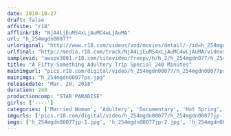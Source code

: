 ```yaml
---
date: 2018-10-27
draft: false
affsite: "r18"
afflinkr18: "NjA4LjEuMS4xLjAuMC4wLjAuMA"
url: "h_254mgdn00077"
urloriginal: "http://www.r18.com/videos/vod/movies/detail/-/id=h_254mgdn00077"
urlfinal: "http://media.r18.com/track/NjA4LjEuMS4xLjAuMC4wLjAuMA/videos/vod/movies/detail/-/id=h_254mgdn00077"
samplevid: "awspv3001.r18.com/litevideo/freepv/h/h_2/h_254mgdn077/h_254mgdn077_dmb_w.mp4"
title: "A Fifty-Something Adultery Trip Special 240 Minutes"
mainimgurl: "pics.r18.com/digital/video/h_254mgdn00077/h_254mgdn00077ps.jpg"
mainimgs: "h_254mgdn00077ps.jpg"
releasedate: "Mar. 20, 2018"
duration: 240
productioncomp: "STAR PARADISE"
girls: ['----']
categories: ['Married Woman', 'Adultery', 'Documentary', 'Hot Spring', 'Over 4 Hours', 'Hi-Def']
imgurls: ['pics.r18.com/digital/video/h_254mgdn00077/h_254mgdn00077jp-1.jpg', 'pics.r18.com/digital/video/h_254mgdn00077/h_254mgdn00077jp-2.jpg', 'pics.r18.com/digital/video/h_254mgdn00077/h_254mgdn00077jp-3.jpg', 'pics.r18.com/digital/video/h_254mgdn00077/h_254mgdn00077jp-4.jpg', 'pics.r18.com/digital/video/h_254mgdn00077/h_254mgdn00077jp-5.jpg', 'pics.r18.com/digital/video/h_254mgdn00077/h_254mgdn00077jp-6.jpg', 'pics.r18.com/digital/video/h_254mgdn00077/h_254mgdn00077jp-7.jpg', 'pics.r18.com/digital/video/h_254mgdn00077/h_254mgdn00077jp-8.jpg', 'pics.r18.com/digital/video/h_254mgdn00077/h_254mgdn00077jp-9.jpg', 'pics.r18.com/digital/video/h_254mgdn00077/h_254mgdn00077jp-10.jpg', 'pics.r18.com/digital/video/h_254mgdn00077/h_254mgdn00077jp-11.jpg', 'pics.r18.com/digital/video/h_254mgdn00077/h_254mgdn00077jp-12.jpg', 'pics.r18.com/digital/video/h_254mgdn00077/h_254mgdn00077jp-13.jpg', 'pics.r18.com/digital/video/h_254mgdn00077/h_254mgdn00077jp-14.jpg', 'pics.r18.com/digital/video/h_254mgdn00077/h_254mgdn00077jp-15.jpg', 'pics.r18.com/digital/video/h_254mgdn00077/h_254mgdn00077jp-16.jpg', 'pics.r18.com/digital/video/h_254mgdn00077/h_254mgdn00077jp-17.jpg', 'pics.r18.com/digital/video/h_254mgdn00077/h_254mgdn00077jp-18.jpg', 'pics.r18.com/digital/video/h_254mgdn00077/h_254mgdn00077jp-19.jpg', 'pics.r18.com/digital/video/h_254mgdn00077/h_254mgdn00077jp-20.jpg']
imgs: ['h_254mgdn00077jp-1.jpg', 'h_254mgdn00077jp-2.jpg', 'h_254mgdn00077jp-3.jpg', 'h_254mgdn00077jp-4.jpg', 'h_254mgdn00077jp-5.jpg', 'h_254mgdn00077jp-6.jpg', 'h_254mgdn00077jp-7.jpg', 'h_254mgdn00077jp-8.jpg', 'h_254mgdn00077jp-9.jpg', 'h_254mgdn00077jp-10.jpg', 'h_254mgdn00077jp-11.jpg', 'h_254mgdn00077jp-12.jpg', 'h_254mgdn00077jp-13.jpg', 'h_254mgdn00077jp-14.jpg', 'h_254mgdn00077jp-15.jpg', 'h_254mgdn00077jp-16.jpg', 'h_254mgdn00077jp-17.jpg', 'h_254mgdn00077jp-18.jpg', 'h_254mgdn00077jp-19.jpg', 'h_254mgdn00077jp-20.jpg']
---
```

